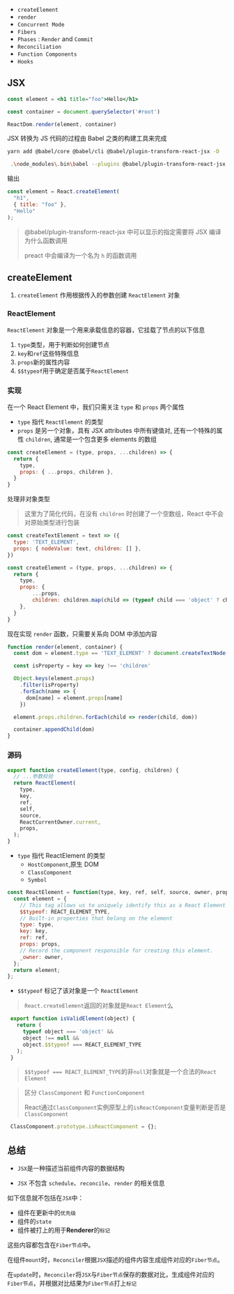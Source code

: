 - `createElement`
- `render` 
- `Concurrent Mode`
- `Fibers`
- `Phases` : `Render` and `Commit`
- `Reconciliation`
- `Function Components`
- `Hooks`

## JSX

```jsx
const element = <h1 title="foo">Hello</h1>

const container = document.querySelector('#root')

ReactDom.render(element, container)		
```

JSX 转换为 JS 代码的过程由 Babel 之类的构建工具来完成

```bash
yarn add @babel/core @babel/cli @babel/plugin-transform-react-jsx -D
```

```bash
 .\node_modules\.bin\babel --plugins @babel/plugin-transform-react-jsx index.jsx
```

输出

```js
const element = React.createElement(
  "h1",
  { title: "foo" },
  "Hello"
);
```

> @babel/plugin-transform-react-jsx 中可以显示的指定需要将 JSX 编译为什么函数调用
>
> preact 中会编译为一个名为 `h` 的函数调用



## createElement

1. `createElement` 作用根据传入的参数创建 `ReactElement` 对象

### ReactElement

`ReactElement` 对象是一个用来承载信息的容器，它挂载了节点的以下信息

1. `type`类型，用于判断如何创建节点
2. `key`和`ref`这些特殊信息
3. `props`新的属性内容
4. `$$typeof`用于确定是否属于`ReactElement`

### 实现

在一个 React Element 中，我们只需关注 `type` 和 `props` 两个属性

- `type` 指代 `ReactElement` 的类型
- `props` 是另一个对象，具有 JSX attributes 中所有键值对, 还有一个特殊的属性 `children`, 通常是一个包含更多 elements 的数组

```js
const createElement = (type, props, ...children) => {
  return {
    type,
    props: { ...props, children },
  }
}	
```

处理非对象类型

> 这里为了简化代码，在没有 `children` 时创建了一个空数组，React 中不会对原始类型进行包装

```js
const createTextElement = text => ({
  type: 'TEXT_ELEMENT',
  props: { nodeValue: text, children: [] },
})

const createElement = (type, props, ...children) => {
  return {
    type,
    props: { 
        ...props,
        children: children.map(child => (typeof child === 'object' ? child : createTextElement(child))) 
    },
  }
}
```

现在实现 `render` 函数，只需要关系向 DOM 中添加内容

```js
function render(element, container) {
  const dom = element.type == 'TEXT_ELEMENT' ? document.createTextNode('') : document.createElement(element.type)

  const isProperty = key => key !== 'children'

  Object.keys(element.props)
    .filter(isProperty)
    .forEach(name => {
      dom[name] = element.props[name]
    })

  element.props.children.forEach(child => render(child, dom))

  container.appendChild(dom)
}

```



### 源码

```js
export function createElement(type, config, children) {
  // ...参数校验
  return ReactElement(
    type,
    key,
    ref,
    self,
    source,
    ReactCurrentOwner.current,
    props,
  );
}
```

- `type` 指代 ReactElement 的类型
  - `HostComponent`,原生 DOM 
  - `ClassComponent`
  - `Symbol`

```js
const ReactElement = function(type, key, ref, self, source, owner, props) {
  const element = {
    // This tag allows us to uniquely identify this as a React Element
    $$typeof: REACT_ELEMENT_TYPE,
    // Built-in properties that belong on the element
    type: type,
    key: key,
    ref: ref,
    props: props,
    // Record the component responsible for creating this element.
    _owner: owner,
  };
  return element;
};

```

- `$$typeof` 标记了该对象是一个 `ReactElement`

> `React.createElement`返回的对象就是`React Element`么
>
```js
 export function isValidElement(object) {
   return (
     typeof object === 'object' &&
     object !== null &&
     object.$$typeof === REACT_ELEMENT_TYPE
   );
 }
```
> `$$typeof === REACT_ELEMENT_TYPE`的非`null`对象就是一个合法的`React Element`

> 区分 `ClassComponent` 和 `FunctionComponent`
>
> React通过`ClassComponent`实例原型上的`isReactComponent`变量判断是否是`ClassComponent`
>

```js
 ClassComponent.prototype.isReactComponent = {};
```



## 总结

- `JSX`是一种描述当前组件内容的数据结构

- `JSX` 不包含 `schedule`、`reconcile`、`render` 的相关信息

  

如下信息就不包括在`JSX`中：

- 组件在更新中的`优先级`
- 组件的`state`
- 组件被打上的用于**Renderer**的`标记`

这些内容都包含在`Fiber节点`中。

在组件`mount`时，`Reconciler`根据`JSX`描述的组件内容生成组件对应的`Fiber节点`。

在`update`时，`Reconciler`将`JSX`与`Fiber节点`保存的数据对比，生成组件对应的`Fiber节点`，并根据对比结果为`Fiber节点`打上`标记`